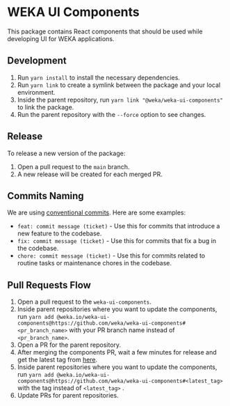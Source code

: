 # WEKA UI Components

This package contains React components that should be used while developing UI for WEKA applications.

## Development

1. Run `yarn install` to install the necessary dependencies.
2. Run `yarn link` to create a  symlink between the package and your local environment.
3. Inside the parent repository, run `yarn link "@weka/weka-ui-components"` to link the package.
4. Run the parent repository with the `--force` option to see changes.

## Release

To release a new version of the package:

1. Open a pull request to the `main` branch.
2. A new release will be created for each merged PR.

## Commits Naming

We are using [conventional commits](https://www.conventionalcommits.org/en/v1.0.0/). Here are some examples:

- `feat: commit message (ticket)` - Use this for commits that introduce a new feature to the codebase.
- `fix: commit message (ticket)` - Use this for commits that fix a bug in the codebase.
- `chore: commit message (ticket)` - Use this for commits related to routine tasks or maintenance chores in the codebase.

## Pull Requests Flow

1. Open a pull request to the `weka-ui-components`.
2. Inside parent repositories where you want to update the components, run `yarn add @weka.io/weka-ui-components@https://github.com/weka/weka-ui-components#<pr_branch_name>` with your PR branch name instead of `<pr_branch_name>`.
3. Open a PR for the parent repository.
4. After merging the components PR, wait a few minutes for release and get the latest tag from [here](https://github.com/weka/weka-ui-components/tags).
5. Inside parent repositories where you want to update the components, run `yarn add @weka.io/weka-ui-components@https://github.com/weka/weka-ui-components#<latest_tag>` with the tag instead of `<latest_tag>` .
6. Update PRs for parent repositories.

